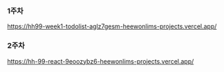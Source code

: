 ### 1주차
https://hh99-week1-todolist-aglz7gesm-heewonlims-projects.vercel.app/
### 2주차
https://hh-99-react-9eoozybz6-heewonlims-projects.vercel.app/
